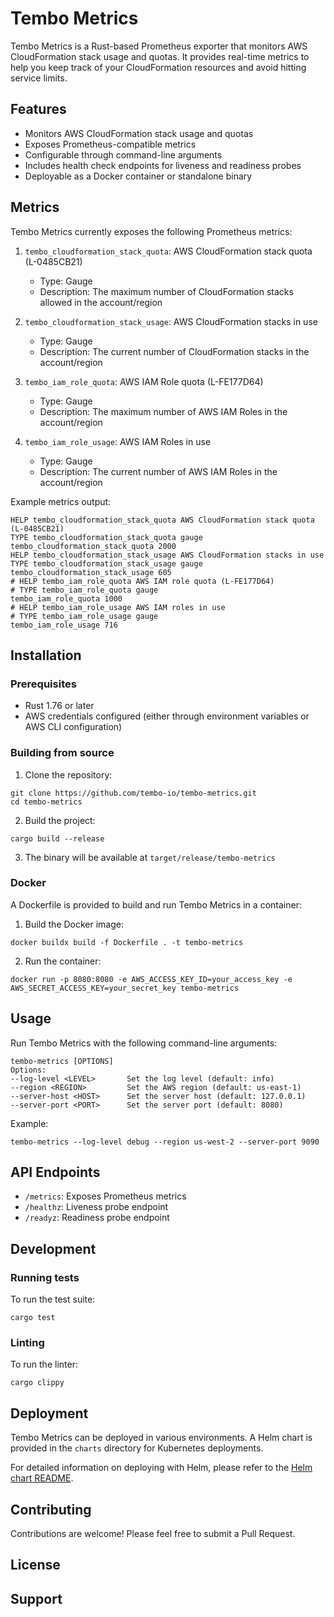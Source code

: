 # Tembo Metrics

Tembo Metrics is a Rust-based Prometheus exporter that monitors AWS CloudFormation stack usage and quotas. It provides real-time metrics to help you keep track of your CloudFormation resources and avoid hitting service limits.

## Features

- Monitors AWS CloudFormation stack usage and quotas
- Exposes Prometheus-compatible metrics
- Configurable through command-line arguments
- Includes health check endpoints for liveness and readiness probes
- Deployable as a Docker container or standalone binary

## Metrics

Tembo Metrics currently exposes the following Prometheus metrics:

1. `tembo_cloudformation_stack_quota`: AWS CloudFormation stack quota (L-0485CB21)

   - Type: Gauge
   - Description: The maximum number of CloudFormation stacks allowed in the account/region

2. `tembo_cloudformation_stack_usage`: AWS CloudFormation stacks in use

   - Type: Gauge
   - Description: The current number of CloudFormation stacks in the account/region

3. `tembo_iam_role_quota`: AWS IAM Role quota (L-FE177D64)

   - Type: Gauge
   - Description: The maximum number of AWS IAM Roles in the account/region

4. `tembo_iam_role_usage`: AWS IAM Roles in use
   - Type: Gauge
   - Description: The current number of AWS IAM Roles in the account/region

Example metrics output:

```
HELP tembo_cloudformation_stack_quota AWS CloudFormation stack quota (L-0485CB21)
TYPE tembo_cloudformation_stack_quota gauge
tembo_cloudformation_stack_quota 2000
HELP tembo_cloudformation_stack_usage AWS CloudFormation stacks in use
TYPE tembo_cloudformation_stack_usage gauge
tembo_cloudformation_stack_usage 605
# HELP tembo_iam_role_quota AWS IAM role quota (L-FE177D64)
# TYPE tembo_iam_role_quota gauge
tembo_iam_role_quota 1000
# HELP tembo_iam_role_usage AWS IAM roles in use
# TYPE tembo_iam_role_usage gauge
tembo_iam_role_usage 716
```

## Installation

### Prerequisites

- Rust 1.76 or later
- AWS credentials configured (either through environment variables or AWS CLI configuration)

### Building from source

1. Clone the repository:

```
git clone https://github.com/tembo-io/tembo-metrics.git
cd tembo-metrics
```

2. Build the project:

```
cargo build --release
```

3. The binary will be available at `target/release/tembo-metrics`

### Docker

A Dockerfile is provided to build and run Tembo Metrics in a container:

1. Build the Docker image:

```
docker buildx build -f Dockerfile . -t tembo-metrics
```

2. Run the container:

```
docker run -p 8080:8080 -e AWS_ACCESS_KEY_ID=your_access_key -e AWS_SECRET_ACCESS_KEY=your_secret_key tembo-metrics
```

## Usage

Run Tembo Metrics with the following command-line arguments:

```
tembo-metrics [OPTIONS]
Options:
--log-level <LEVEL>       Set the log level (default: info)
--region <REGION>         Set the AWS region (default: us-east-1)
--server-host <HOST>      Set the server host (default: 127.0.0.1)
--server-port <PORT>      Set the server port (default: 8080)
```

Example:

```
tembo-metrics --log-level debug --region us-west-2 --server-port 9090
```

## API Endpoints

- `/metrics`: Exposes Prometheus metrics
- `/healthz`: Liveness probe endpoint
- `/readyz`: Readiness probe endpoint

## Development

### Running tests

To run the test suite:

```
cargo test
```

### Linting

To run the linter:

```
cargo clippy
```

## Deployment

Tembo Metrics can be deployed in various environments. A Helm chart is provided in the `charts` directory for Kubernetes deployments.

For detailed information on deploying with Helm, please refer to the [Helm chart README](./charts/tembo-metrics/README.md).

## Contributing

Contributions are welcome! Please feel free to submit a Pull Request.

## License

## Support
